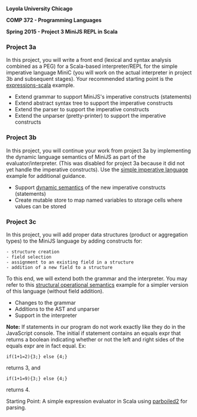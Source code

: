 **Loyola University Chicago**

**COMP 372 - Programming Languages**

**Spring 2015 - Project 3 MiniJS REPL in Scala**

### Project 3a

In this project, you will write a front end (lexical and syntax analysis combined as a PEG)
for a Scala-based interpreter/REPL for the simple imperative language MiniC
(you will work on the actual interpreter in project 3b and subsequent stages).
Your recommended starting point is the [expressions-scala](https://github.com/LoyolaChicagoCode/expressions-scala) example.

- Extend grammar to support MiniJS's imperative constructs (statements)
- Extend abstract syntax tree to support the imperative constructs
- Extend the parser to support the imperative constructs
- Extend the unparser (pretty-printer) to support the imperative constructs

### Project 3b

In this project, you will continue your work from project 3a by implementing the dynamic language semantics
of MiniJS as part of the evaluator/interpreter.
(This was disabled for project 3a because it did not yet handle the imperative constructs).
Use the [simple imperative language](https://github.com/LoyolaChicagoCode/misc-scala/blob/master/src/main/scala/imperative)
example for additional guidance.

- Support [dynamic semantics](http://plone.cs.luc.edu/laufer-archived/teaching/473/handouts/SimpleImperative.html)
of the new imperative constructs (statements)
- Create mutable store to map named variables to storage cells where values can be stored

### Project 3c

In this project, you will add proper data structures (product or aggregation types)
to the MiniJS language by adding constructs for:

    - structure creation
    - field selection
    - assignment to an existing field in a structure
    - addition of a new field to a structure

To this end, we will extend both the grammar and the interpreter. You may refer to this
[structural operational semantics](http://plone.cs.luc.edu/laufer-archived/teaching/473/handouts/Records.html)
example for a simpler version of this language (without field addition).

- Changes to the grammar
- Additions to the AST and unparser
- Support in the interpreter


**Note:** If statements in our program do not work exactly like they do in the JavaScript console.
The initial if statement contains an equals expr that returns a boolean indicating whether or not the left
and right sides of the equals expr are in fact equal. Ex:

    if(1+1=2){3;} else {4;}
returns 3, and

    if(1+1=9){3;} else {4;}
returns 4.


Starting Point: A simple expression evaluator in Scala using
[parboiled2](https://github.com/sirthias/parboiled2) for parsing.
